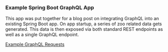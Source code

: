 ### Example Spring Boot GraphQL App

This app was put together for a blog post on integrating GraphQL
into an existing Spring Boot app. On app startup, a series of 
zoo related data gets generated. This data is then exposed via
both standard REST endpoints as well as a single GraphQL endpoint.

[Example GraphQL Requests](./example-requests.md)
